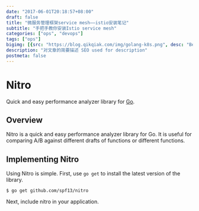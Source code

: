 ```yaml
---
date: "2017-06-01T20:18:57+08:00"
draft: false
title: "微服务管理框架service mesh——istio安装笔记"
subtitle: "手把手教你安装Istio service mesh"
categories: ["ops", "devops"]
tags: ["ops"]
bigimg: [{src: "https://blog.qikqiak.com/img/golang-k8s.png", desc: "Beijing China|May 28,2017"}]
description: "对文章的简要描述 SEO used for description"
postmeta: false
---
```

# Nitro

Quick and easy performance analyzer library for [Go](http://golang.org/).

## Overview

Nitro is a quick and easy performance analyzer library for Go.
It is useful for comparing A/B against different drafts of functions
or different functions.

## Implementing Nitro

Using Nitro is simple. First, use `go get` to install the latest version
of the library.

    $ go get github.com/spf13/nitro

Next, include nitro in your application.
